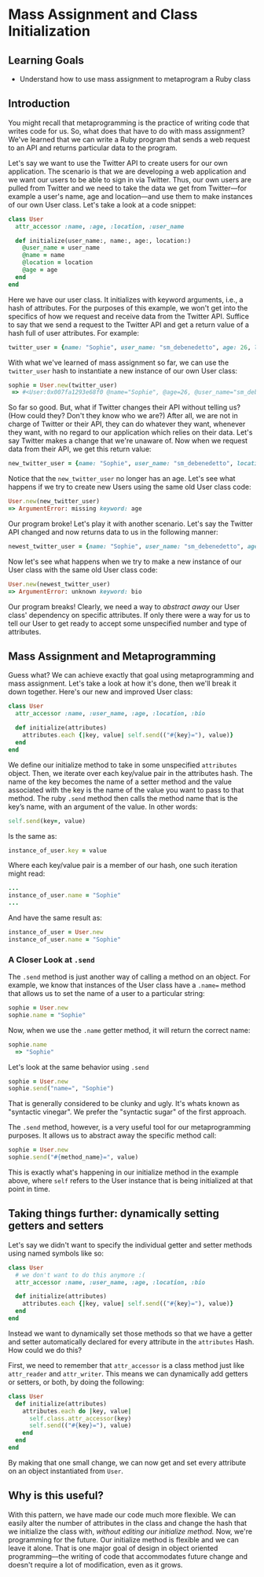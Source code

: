 # Mass Assignment and Class Initialization

## Learning Goals

- Understand how to use mass assignment to metaprogram a Ruby class

## Introduction

You might recall that metaprogramming is the practice of writing code that writes code for us. So, what does that have to do with mass assignment? We've learned that we can write a Ruby program that sends a web request to an API and returns particular data to the program.

Let's say we want to use the Twitter API to create users for our own application. The scenario is that we are developing a web application and we want our users to be able to sign in via Twitter. Thus, our own users are pulled from Twitter and we need to take the data we get from Twitter—for example a user's name, age and location—and use them to make instances of our own User class. Let's take a look at a code snippet:


```ruby
class User
  attr_accessor :name, :age, :location, :user_name

  def initialize(user_name:, name:, age:, location:)
    @user_name = user_name
    @name = name
    @location = location
    @age = age
  end
end
```
Here we have our user class. It initializes with keyword arguments, i.e., a hash of attributes. For the purposes of this example, we won't get into the specifics of how we request and receive data from the Twitter API. Suffice to say that we send a request to the Twitter API and get a return value of a hash full of user attributes. For example:

```ruby
twitter_user = {name: "Sophie", user_name: "sm_debenedetto", age: 26, location: "NY, NY"}
```

With what we've learned of mass assignment so far, we can use the `twitter_user` hash to instantiate a new instance of our own User class:

```ruby
sophie = User.new(twitter_user)
 => #<User:0x007fa1293e68f0 @name="Sophie", @age=26, @user_name="sm_debenedetto", @location="NY, NY">
```

So far so good. But, what if Twitter changes their API without telling us? (How could they? Don't they know who we are?) After all, we are not in charge of Twitter or their API, they can do whatever they want, whenever they want, with no regard to our application which relies on their data. Let's say Twitter makes a change that we're unaware of. Now when we request data from their API, we get this return value:

```ruby
new_twitter_user = {name: "Sophie", user_name: "sm_debenedetto", location: "NY, NY"}
```

Notice that the `new_twitter_user` no longer has an age.  Let's see what happens if we try to create new Users using the same old User class code:

```ruby
User.new(new_twitter_user)
=> ArgumentError: missing keyword: age
```
Our program broke! Let's play it with another scenario. Let's say the Twitter API changed and now returns data to us in the following manner:

```ruby
newest_twitter_user = {name: "Sophie", user_name: "sm_debenedetto", age: 26, location: "NY, NY", bio: "I'm a programmer living in NY!"}
```

Now let's see what happens when we try to make a new instance of our User class with the same old User class code:

```ruby
User.new(newest_twitter_user)
=> ArgumentError: unknown keyword: bio
```

Our program breaks! Clearly, we need a way to *abstract away* our User class' dependency on specific attributes. If only there were a way for us to tell our User to get ready to accept some unspecified number and type of attributes.

## Mass Assignment and Metaprogramming

Guess what? We can achieve exactly that goal using metaprogramming and mass assignment. Let's take a look at how it's done, then we'll break it down together. Here's our new and improved User class:

```ruby
class User
  attr_accessor :name, :user_name, :age, :location, :bio

  def initialize(attributes)
    attributes.each {|key, value| self.send(("#{key}="), value)}
  end
end
```

We define our initialize method to take in some unspecified `attributes` object. Then, we iterate over each key/value pair in the attributes hash. The name of the key becomes the name of a setter method and the value associated with the key is the name of the value you want to pass to that method. The ruby `.send` method then calls the method name that is the key’s name, with an argument of the value. In other words:

```ruby
self.send(key=, value)
```

Is the same as:

```ruby
instance_of_user.key = value
```

Where each key/value pair is a member of our hash, one such iteration might read:

```ruby
...
instance_of_user.name = "Sophie"
...
```

And have the same result as:

```ruby
instance_of_user = User.new
instance_of_user.name = "Sophie"
```

### A Closer Look at `.send`

The `.send` method is just another way of calling a method on an object. For example, we know that instances of the User class have a `.name=` method that allows us to set the name of a user to a particular string:

```ruby
sophie = User.new
sophie.name = "Sophie"
```

Now, when we use the `.name` getter method, it will return the correct name:

```ruby
sophie.name
  => "Sophie"
```

Let's look at the same behavior using `.send`

```ruby
sophie = User.new
sophie.send("name=", "Sophie")
```

That is generally considered to be clunky and ugly. It's whats known as "syntactic vinegar". We prefer the "syntactic sugar" of the first approach.

The `.send` method, however, is a very useful tool for our metaprogramming purposes. It allows us to abstract away the specific method call:

```ruby
sophie = User.new
sophie.send("#{method_name}=", value)
```

This is exactly what's happening in our initialize method in the example above, where `self` refers to the User instance that is being initialized at that point in time.

## Taking things further: dynamically setting getters and setters

Let's say we didn't want to specify the individual getter and setter methods using named symbols like so:

```ruby
class User
  # we don't want to do this anymore :(
  attr_accessor :name, :user_name, :age, :location, :bio

  def initialize(attributes)
    attributes.each {|key, value| self.send(("#{key}="), value)}
  end
end
```

Instead we want to dynamically set those methods so that we have a getter and setter automatically declared for every attribute in the `attributes` Hash. How could we do this?

First, we need to remember that `attr_accessor` is a class method just like `attr_reader` and `attr_writer`. This means we can dynamically add getters or setters, or both, by doing the following:

```ruby
class User
  def initialize(attributes)
    attributes.each do |key, value| 
      self.class.attr_accessor(key)
      self.send(("#{key}="), value)
    end
  end
end
```

By making that one small change, we can now get and set every attribute on an object instantiated from `User`.

## Why is this useful?

With this pattern, we have made our code much more flexible. We can easily alter the number of attributes in the class and change the hash that we initialize the class with, *without editing our initialize method.* Now, we're programming for the future. Our initialize method is flexible and we can leave it alone. That is one major goal of design in object oriented programming––the writing of code that accommodates future change and doesn't require a lot of modification, even as it grows.
